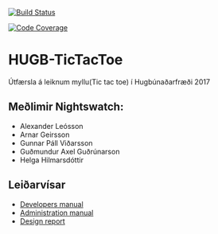[![Build Status](https://travis-ci.org/HR-Nightswatch/HUGB-TicTacToe.svg)](https://travis-ci.org/HR-Nightswatch/HUGB-TicTacToe)

[![Code Coverage](https://img.shields.io/codecov/c/github/HR-Nightswatch/HUGB-TicTacToe.svg)](https://codecov.io/github/HR-Nightswatch/HUGB-TicTacToe)

# HUGB-TicTacToe
Útfærsla á leiknum myllu(Tic tac toe) í Hugbúnaðarfræði 2017

## Meðlimir Nightswatch: ##
* Alexander Leósson
* Arnar Geirsson
* Gunnar Páll Viðarsson
* Guðmundur Axel Guðrúnarson 
* Helga Hilmarsdóttir

## Leiðarvísar ##
* [Developers manual](Docs/DevManual.md)
* [Administration manual](Docs/AdminManual.md) 
* [Design report](Docs/DesignReport.md)

